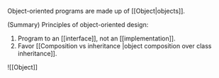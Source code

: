 Object-oriented programs are made up of [[Object|objects]].

(Summary) Principles of object-oriented design:
1. Program to an [[interface]], not an [[implementation]].
2. Favor [[Composition vs inheritance |object composition over class inheritance]].

![[Object]]